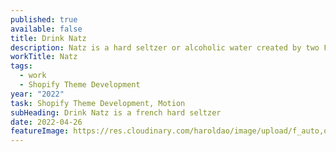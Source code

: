 ```yaml
---
published: true
available: false
title: Drink Natz
description: Natz is a hard seltzer or alcoholic water created by two French entrepreneurs
workTitle: Natz
tags:
  - work
  - Shopify Theme Development
year: "2022"
task: Shopify Theme Development, Motion
subHeading: Drink Natz is a french hard seltzer
date: 2022-04-26
featureImage: https://res.cloudinary.com/haroldao/image/upload/f_auto,q_auto/v1650996531/Drink_Natz_Cover_wka9ku.webp
---
```

